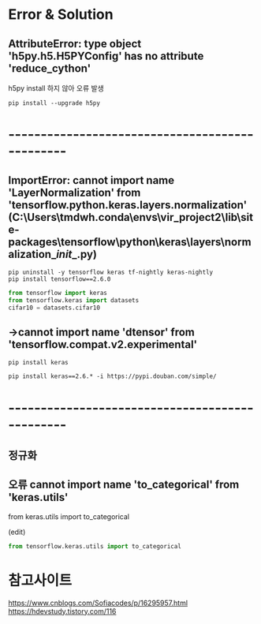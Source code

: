 
# Error & Solution
## AttributeError: type object 'h5py.h5.H5PYConfig' has no attribute '__reduce_cython__'

h5py install 하지 않아 오류 발생 
```anaconda
pip install --upgrade h5py
```
# -----------------------------------------------


## ImportError: cannot import name 'LayerNormalization' from 'tensorflow.python.keras.layers.normalization' (C:\Users\tmdwh\.conda\envs\vir_project2\lib\site-packages\tensorflow\python\keras\layers\normalization\__init__.py)

```anaconda
pip uninstall -y tensorflow keras tf-nightly keras-nightly
pip install tensorflow==2.6.0
```

```python
from tensorflow import keras
from tensorflow.keras import datasets
cifar10 = datasets.cifar10 
```
## ->cannot import name 'dtensor' from 'tensorflow.compat.v2.experimental'

```anaconda
pip install keras
```



```anaconda
pip install keras==2.6.* -i https://pypi.douban.com/simple/
```

# -----------------------------------------------

## 정규화
## 오류 cannot import name 'to_categorical' from 'keras.utils'
from keras.utils import to_categorical

(edit)
```python
from tensorflow.keras.utils import to_categorical
```



# 참고사이트 
https://www.cnblogs.com/Sofiacodes/p/16295957.html
https://hdevstudy.tistory.com/116


